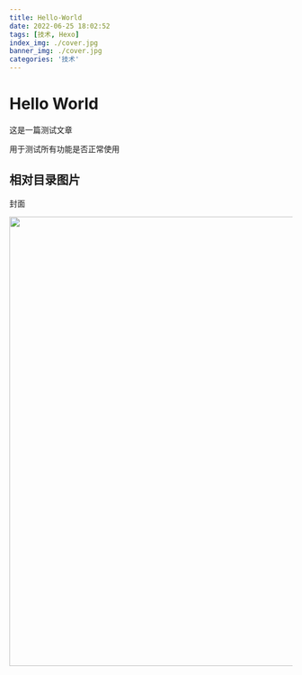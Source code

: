 ```yaml
---
title: Hello-World
date: 2022-06-25 18:02:52
tags: [技术, Hexo]
index_img: ./cover.jpg
banner_img: ./cover.jpg
categories: '技术'
---
```


# Hello World

这是一篇测试文章

用于测试所有功能是否正常使用

## 相对目录图片

封面

<div class='tac'>
<img src="/content/blog/Hello-World/cover.jpg" width="800" />
</div>